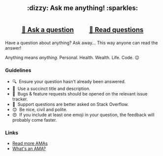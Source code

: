<h2 align="center">
 :dizzy: Ask me anything! :sparkles:<br><br>

 <a href="../../issues/new">:speech_balloon: Ask a question</a> &nbsp;&nbsp;&nbsp;&nbsp;&nbsp;&nbsp;&nbsp;&nbsp; <a href="../../issues?q=is%3Aissue+is%3Aclosed+sort%3Aupdated-desc">:book: Read questions</a>
</h2>

Have a question about anything? Ask away... This way anyone can read the answer!

Anything means *anything*. Personal. Health. Wealth. Life. Code. :wink:

### Guidelines

 - :mag:&nbsp; Ensure your question hasn't already been answered.
 - :memo:&nbsp; Use a succinct title and description.
 - :bug:&nbsp; Bugs & feature requests should be opened on the relevant issue tracker.
 - :signal_strength:&nbsp; Support questions are better asked on Stack Overflow.
 - :blush:&nbsp; Be nice, civil and polite.
 - :heart_eyes:&nbsp; If you include at least one emoji in your question, the feedback will
   probably come faster.

### Links

 - [Read more AMAs](https://github.com/sindresorhus/amas)
 - [What's an AMA?](https://en.wikipedia.org/wiki/Reddit#AMAs_("Ask_Me_Anything"))
